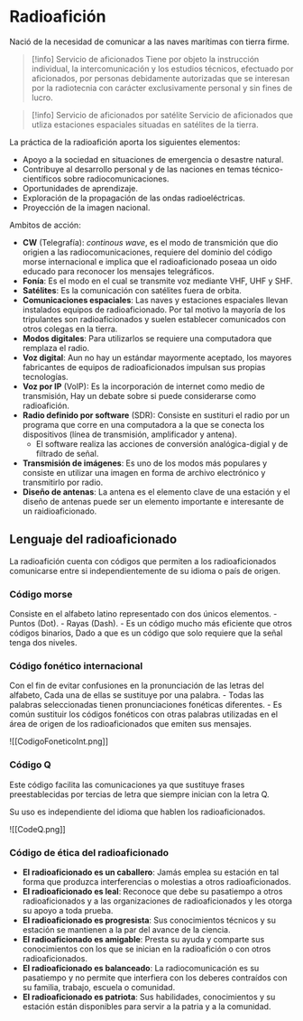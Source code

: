 # Radioafición

Nació de la necesidad de comunicar a las naves marítimas con tierra firme.

> [!info] Servicio de aficionados 
> Tiene por objeto la instrucción individual, la intercomunicación y los estudios técnicos, efectuado por aficionados, por personas debidamente autorizadas que se interesan por la radiotecnia con carácter exclusivamente personal y sin fines de lucro.

> [!info] Servicio de aficionados por satélite
> Servicio de aficionados que utliza estaciones espaciales situadas en satélites de la tierra.

La práctica de la radioafición aporta los siguientes elementos:
- Apoyo a la sociedad en situaciones de emergencia o desastre natural.
- Contribuye al desarrollo personal y de las naciones en temas técnico-científicos sobre radiocomunicaciones.
- Oportunidades de aprendizaje.
- Exploración de la propagación de las ondas radioeléctricas.
- Proyección de la imagen nacional.

Ambitos de acción:
- **CW** (Telegrafía): *continous wave*, es el modo de transmición que dio origien a las radiocomunicaciones, requiere del dominio del código morse internacional e implica que el radioaficionado poseaa un oido educado para reconocer los mensajes telegráficos.
- **Fonía**: Es el modo en el cual se transmite voz mediante VHF, UHF y SHF.
- **Satélites**: Es la comunicación con satélites fuera de orbita.
- **Comunicaciones espaciales**: Las naves y estaciones espaciales llevan instalados equipos de radioaficionado. Por tal motivo la mayoría de los tripulantes son radioaficionados y suelen establecer comunicados con otros colegas en la tierra.
- **Modos digitales**: Para utilizarlos se requiere una computadora que remplaza el radio.
- **Voz digital**: Aun no hay un estándar mayormente aceptado, los mayores fabricantes de equipos de radioaficionados impulsan sus propias tecnologías.
- **Voz por IP** (VoIP): Es la incorporación de internet como medio de transmisión, Hay un debate sobre si puede considerarse como radioafición.
- **Radio definido por software** (SDR): Consiste en sustituri el radio por un programa que corre en una computadora a la que se conecta los dispositivos (línea de transmisión, amplificador y antena).
	- El software realiza las acciones de conversión analógica-digial y de filtrado de señal.
- **Transmisión de imágenes**: Es uno de los modos más populares y consiste en utilizar una imagen en forma de archivo electrónico y transmitirlo por radio.
- **Diseño de antenas**: La antena es el elemento clave de una estación y el diseño de antenas puede ser un elemento importante e interesante de un raidioaficionado.

## Lenguaje del radioaficionado

La radioafición cuenta con códigos que permiten a los radioaficionados comunicarse entre si independientemente de su idioma o  país de origen.

### Código morse
Consiste en el alfabeto latino representado con dos únicos elementos.
	- Puntos (Dot).
	- Rayas (Dash).
	- Es un código mucho más eficiente que otros códigos binarios, Dado a que es un código que solo requiere que la señal tenga dos niveles.
### Código fonético internacional
Con el fin de evitar confusiones en la pronunciación de las letras del alfabeto, Cada una de ellas se sustituye por una palabra.
	- Todas las palabras seleccionadas tienen pronunciaciones fonéticas diferentes.
	- Es común sustituir los códigos fonéticos con otras palabras utilizadas en el área de origen de los radioaficionados que emiten sus mensajes.

![[CodigoFoneticoInt.png]]

### Código Q
Este código facilita las comunicaciones ya que sustituye frases preestablecidas por tercias de letra que siempre inician con la letra Q.

Su uso es independiente del idioma que hablen los radioaficionados.


![[CodeQ.png]]

### Código de ética del radioaficionado
- **El radioaficionado es un caballero**: Jamás emplea su estación en tal forma que produzca interferencias o molestias a otros radioaficionados.
- **El radioaficionado es leal**: Reconoce que debe su pasatiempo a otros radioaficionados y a las organizaciones de radioaficionados y les otorga su apoyo a toda prueba.
- **El radioaficionado es progresista**: Sus conocimientos técnicos y su estación se mantienen a la par del avance de la ciencia.
- **El radioaficionado es amigable**: Presta su ayuda y comparte sus conocimientos con los que se inician en la radioafición o con otros radioaficionados.
- **El radioaficionado es balanceado**: La radiocomunicación es su pasatiempo y no permite que interfiera con los deberes contraídos con su familia, trabajo, escuela o comunidad.
- **El radioaficionado es patriota**: Sus habilidades, conocimientos y su estación están disponibles para servir a la patria y a la comunidad.


